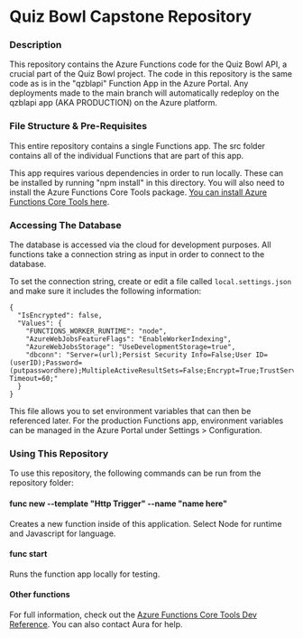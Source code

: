 # Quiz Bowl Capstone Repository
### Description
This repository contains the Azure Functions code for the Quiz Bowl API, a crucial part of the Quiz Bowl project. The code in this repository is the same code as is in the "qzblapi" Function App in the Azure Portal. Any deployments made to the main branch will automatically redeploy on the qzblapi app (AKA PRODUCTION) on the Azure platform.

### File Structure & Pre-Requisites
This entire repository contains a single Functions app. The src folder contains all of the individual Functions that are part of this app.

This app requires various dependencies in order to run locally. These can be installed by running "npm install" in this directory. You will also need to install the Azure Functions Core Tools package. [You can install Azure Functions Core Tools here](https://learn.microsoft.com/en-us/azure/azure-functions/functions-run-local?programming-language-javascript).

### Accessing The Database
The database is accessed via the cloud for development purposes. All functions take a connection string as input in order to connect to the database.

To set the connection string, create or edit a file called ```local.settings.json``` and make sure it includes the following information:
```
{
  "IsEncrypted": false,
  "Values": {
    "FUNCTIONS_WORKER_RUNTIME": "node",
    "AzureWebJobsFeatureFlags": "EnableWorkerIndexing",
    "AzureWebJobsStorage": "UseDevelopmentStorage=true",
    "dbconn": "Server=(url);Persist Security Info=False;User ID=(userID);Password=(putpasswordhere);MultipleActiveResultSets=False;Encrypt=True;TrustServerCertificate=False;Connection Timeout=60;"
  }
}
```
This file allows you to set environment variables that can then be referenced later. For the production Functions app, environment variables can be managed in the Azure Portal under Settings > Configuration.

### Using This Repository
To use this repository, the following commands can be run from the repository folder:

#### func new --template "Http Trigger" --name "name here"
Creates a new function inside of this application. Select Node for runtime and Javascript for language.

#### func start
Runs the function app locally for testing.

#### Other functions
For full information, check out the [Azure Functions Core Tools Dev Reference](https://learn.microsoft.com/en-us/azure/azure-functions/functions-run-local?programming-language-javascript). You can also contact Aura for help.
